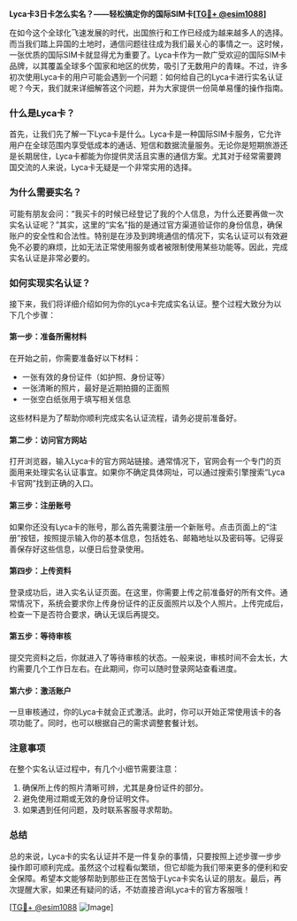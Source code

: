 **Lyca卡3日卡怎么实名？——轻松搞定你的国际SIM卡[[TG💪+ @esim1088](https://t.me/s/esim1088)]**

在如今这个全球化飞速发展的时代，出国旅行和工作已经成为越来越多人的选择。而当我们踏上异国的土地时，通信问题往往成为我们最关心的事情之一。这时候，一张优质的国际SIM卡就显得尤为重要了。Lyca卡作为一款广受欢迎的国际SIM卡品牌，以其覆盖全球多个国家和地区的优势，吸引了无数用户的青睐。不过，许多初次使用Lyca卡的用户可能会遇到一个问题：如何给自己的Lyca卡进行实名认证呢？今天，我们就来详细解答这个问题，并为大家提供一份简单易懂的操作指南。

### 什么是Lyca卡？

首先，让我们先了解一下Lyca卡是什么。Lyca卡是一种国际SIM卡服务，它允许用户在全球范围内享受低成本的通话、短信和数据流量服务。无论你是短期旅游还是长期居住，Lyca卡都能为你提供灵活且实惠的通信方案。尤其对于经常需要跨国交流的人来说，Lyca卡无疑是一个非常实用的选择。

### 为什么需要实名？

可能有朋友会问：“我买卡的时候已经登记了我的个人信息，为什么还要再做一次实名认证呢？”其实，这里的“实名”指的是通过官方渠道验证你的身份信息，确保账户的安全性和合法性。特别是在涉及到跨境通信的情况下，实名认证可以有效避免不必要的麻烦，比如无法正常使用服务或者被限制使用某些功能等。因此，完成实名认证是非常必要的。

### 如何实现实名认证？

接下来，我们将详细介绍如何为你的Lyca卡完成实名认证。整个过程大致分为以下几个步骤：

#### 第一步：准备所需材料

在开始之前，你需要准备好以下材料：
- 一张有效的身份证件（如护照、身份证等）
- 一张清晰的照片，最好是近期拍摄的正面照
- 一张空白纸张用于填写相关信息

这些材料是为了帮助你顺利完成实名认证流程，请务必提前准备好。

#### 第二步：访问官方网站

打开浏览器，输入Lyca卡的官方网站链接。通常情况下，官网会有一个专门的页面用来处理实名认证事宜。如果你不确定具体网址，可以通过搜索引擎搜索“Lyca卡官网”找到正确的入口。

#### 第三步：注册账号

如果你还没有Lyca卡的账号，那么首先需要注册一个新账号。点击页面上的“注册”按钮，按照提示输入你的基本信息，包括姓名、邮箱地址以及密码等。记得妥善保存好这些信息，以便日后登录使用。

#### 第四步：上传资料

登录成功后，进入实名认证页面。在这里，你需要上传之前准备好的所有文件。通常情况下，系统会要求你上传身份证件的正反面照片以及个人照片。上传完成后，检查一下是否符合要求，确认无误后再提交。

#### 第五步：等待审核

提交完资料之后，你就进入了等待审核的状态。一般来说，审核时间不会太长，大约需要几个工作日左右。在此期间，你可以随时登录网站查看进度。

#### 第六步：激活账户

一旦审核通过，你的Lyca卡就会正式激活。此时，你可以开始正常使用该卡的各项功能了。同时，也可以根据自己的需求调整套餐计划。

### 注意事项

在整个实名认证过程中，有几个小细节需要注意：
1. 确保所上传的照片清晰可辨，尤其是身份证件的部分。
2. 避免使用过期或无效的身份证明文件。
3. 如果遇到任何问题，及时联系客服寻求帮助。

### 总结

总的来说，Lyca卡的实名认证并不是一件复杂的事情，只要按照上述步骤一步步操作即可顺利完成。虽然这个过程看似繁琐，但它却能为我们带来更多的便利和安全保障。希望本文能够帮助到那些正在苦恼于Lyca卡实名认证的朋友。最后，再次提醒大家，如果还有疑问的话，不妨直接咨询Lyca卡的官方客服哦！

[[TG💪+ @esim1088](https://t.me/s/esim1088) ![Image](https://i.postimg.cc/4NQfJmqS/Snipaste-2025-05-13-00-14-12.png)]